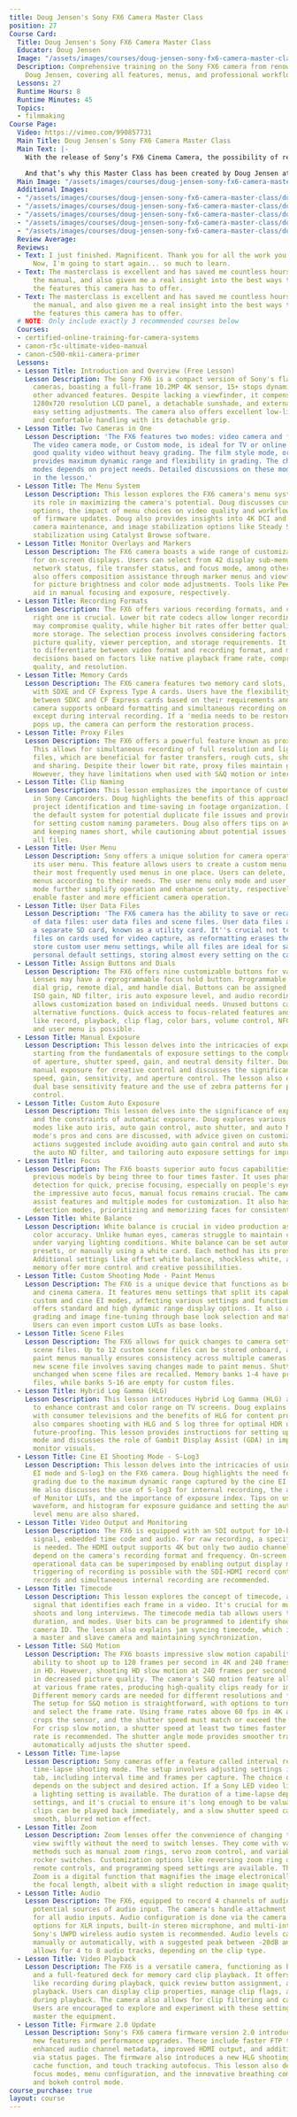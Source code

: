 ```yaml
---
title: Doug Jensen's Sony FX6 Camera Master Class
position: 27
Course Card:
  Title: Doug Jensen's Sony FX6 Camera Master Class
  Educator: Doug Jensen
  Image: "/assets/images/courses/doug-jensen-sony-fx6-camera-master-class/doug-jensen-sony-fx6-camera-master-class.jpg"
  Description: Comprehensive training on the Sony FX6 camera from renowned instructor
    Doug Jensen, covering all features, menus, and professional workflows.
  Lessons: 27
  Runtime Hours: 8
  Runtime Minutes: 45
  Topics:
  - filmmaking
Course Page:
  Video: https://vimeo.com/990857731
  Main Title: Doug Jensen's Sony FX6 Camera Master Class
  Main Text: |-
    With the release of Sony’s FX6 Cinema Camera, the possibility of recording stunning, cinematic-quality 4K full-frame images with an affordable camcorder has become a reality. However, like any professional camera of this caliber, the FX6 is extremely complex and has a steep learning curve.

    And that’s why this Master Class has been created by Doug Jensen at Vortex Media to help FX6 owner/operators get started off on the right foot. This 8-hour training video series is the most thorough and efficient way to learn both the fundamentals and advanced features of Sony’s revolutionary new camcorder.
  Main Image: "/assets/images/courses/doug-jensen-sony-fx6-camera-master-class/doug-jensen-sony-fx6-camera-master-class-1.jpg"
  Additional Images:
  - "/assets/images/courses/doug-jensen-sony-fx6-camera-master-class/doug-jensen-sony-fx6-camera-master-class-2.jpg"
  - "/assets/images/courses/doug-jensen-sony-fx6-camera-master-class/doug-jensen-sony-fx6-camera-master-class-3.jpg"
  - "/assets/images/courses/doug-jensen-sony-fx6-camera-master-class/doug-jensen-sony-fx6-camera-master-class-4.jpg"
  - "/assets/images/courses/doug-jensen-sony-fx6-camera-master-class/doug-jensen-sony-fx6-camera-master-class-5.jpg"
  - "/assets/images/courses/doug-jensen-sony-fx6-camera-master-class/doug-jensen-sony-fx6-camera-master-class-6.jpg"
  Review Average: 
  Reviews:
  - Text: I just finished. Magnificent. Thank you for all the work you put into this.
      Now, I'm going to start again... so much to learn.
  - Text: The masterclass is excellent and has saved me countless hours trawling through
      the manual, and also given me a real insight into the best ways to utilise all
      the features this camera has to offer.
  - Text: The masterclass is excellent and has saved me countless hours trawling through
      the manual, and also given me a real insight into the best ways to utilise all
      the features this camera has to offer.
  # NOTE: Only include exactly 3 recommended courses below
  Courses:
  - certified-online-training-for-camera-systems
  - canon-r5c-ultimate-video-manual
  - canon-c500-mkii-camera-primer
  Lessons:
  - Lesson Title: Introduction and Overview (Free Lesson)
    Lesson Description: The Sony FX6 is a compact version of Sony's flagship cinema
      cameras, boasting a full-frame 10.2MP 4K sensor, 15+ stops dynamic range, and
      other advanced features. Despite lacking a viewfinder, it compensates with a
      1280x720 resolution LCD panel, a detachable sunshade, and external buttons for
      easy setting adjustments. The camera also offers excellent low-light performance
      and comfortable handling with its detachable grip.
  - Lesson Title: Two Cameras in One
    Lesson Description: 'The FX6 features two modes: video camera and film style.
      The video camera mode, or Custom mode, is ideal for TV or online content, offering
      good quality video without heavy grading. The film style mode, or Cine EI mode,
      provides maximum dynamic range and flexibility in grading. The choice between
      modes depends on project needs. Detailed discussions on these modes are covered
      in the lesson.'
  - Lesson Title: The Menu System
    Lesson Description: This lesson explores the FX6 camera's menu system, emphasizing
      its role in maximizing the camera's potential. Doug discusses customization
      options, the impact of menu choices on video quality and workflow, and the importance
      of firmware updates. Doug also provides insights into 4K DCI and 4K UHD resolutions,
      camera maintenance, and image stabilization options like Steady Shot and post-production
      stabilization using Catalyst Browse software.
  - Lesson Title: Monitor Overlays and Markers
    Lesson Description: The FX6 camera boasts a wide range of customization options
      for on-screen displays. Users can select from 42 display sub-menus, including
      network status, file transfer status, and focus mode, among others. The camera
      also offers composition assistance through marker menus and viewfinder settings
      for picture brightness and color mode adjustments. Tools like Peeking and Zebra
      aid in manual focusing and exposure, respectively.
  - Lesson Title: Recording Formats
    Lesson Description: The FX6 offers various recording formats, and choosing the
      right one is crucial. Lower bit rate codecs allow longer recording times but
      may compromise quality, while higher bit rates offer better quality but require
      more storage. The selection process involves considering factors like bit rate,
      picture quality, viewer perception, and storage requirements. It's important
      to differentiate between video format and recording format, and make informed
      decisions based on factors like native playback frame rate, compression, image
      quality, and resolution.
  - Lesson Title: Memory Cards
    Lesson Description: The FX6 camera features two memory card slots, A and B, compatible
      with SDXE and CF Express Type A cards. Users have the flexibility to choose
      between SDXC and CF Express cards based on their requirements and budget. The
      camera supports onboard formatting and simultaneous recording on both cards,
      except during interval recording. If a 'media needs to be restored' message
      pops up, the camera can perform the restoration process.
  - Lesson Title: Proxy Files
    Lesson Description: The FX6 offers a powerful feature known as proxy recording.
      This allows for simultaneous recording of full resolution and lightweight proxy
      files, which are beneficial for faster transfers, rough cuts, shot logging,
      and sharing. Despite their lower bit rate, proxy files maintain good quality.
      However, they have limitations when used with S&Q motion or interval record.
  - Lesson Title: Clip Naming
    Lesson Description: This lesson emphasizes the importance of custom clip naming
      in Sony Camcorders. Doug highlights the benefits of this approach, such as easy
      project identification and time-saving in footage organization. Doug talks about
      the default system for potential duplicate file issues and provides instructions
      for setting custom naming parameters. Doug also offers tips on avoiding repetition
      and keeping names short, while cautioning about potential issues when using
      all files.
  - Lesson Title: User Menu
    Lesson Description: Sony offers a unique solution for camera operators through
      its user menu. This feature allows users to create a custom menu page, including
      their most frequently used menus in one place. Users can delete, add, and rearrange
      menus according to their needs. The user menu only mode and user menu with lock
      mode further simplify operation and enhance security, respectively. These features
      enable faster and more efficient camera operation.
  - Lesson Title: User Data Files
    Lesson Description: 'The FX6 camera has the ability to save or recall two types
      of data files: user data files and scene files. User data files are stored on
      a separate SD card, known as a utility card. It''s crucial not to save data
      files on cards used for video capture, as reformatting erases them. User files
      store custom user menu settings, while all files are ideal for saving and recalling
      personal default settings, storing almost every setting on the camera.'
  - Lesson Title: Assign Buttons and Dials
    Lesson Description: The FX6 offers nine customizable buttons for various functions.
      Lenses may have a reprogrammable focus hold button. Programmable controls include
      dial grip, remote dial, and handle dial. Buttons can be assigned functions like
      ISO gain, ND filter, iris auto exposure level, and audio recording levels. Reprogramming
      allows customization based on individual needs. Unused buttons can be assigned
      alternative functions. Quick access to focus-related features and other functions
      like record, playback, clip flag, color bars, volume control, NFC, direct menu,
      and user menu is possible.
  - Lesson Title: Manual Exposure
    Lesson Description: This lesson delves into the intricacies of exposure control,
      starting from the fundamentals of exposure settings to the complex interaction
      of aperture, shutter speed, gain, and neutral density filter. Doug emphasizes
      manual exposure for creative control and discusses the significance of shutter
      speed, gain, sensitivity, and aperture control. The lesson also explores the
      dual base sensitivity feature and the use of zebra patterns for precise exposure
      control.
  - Lesson Title: Custom Auto Exposure
    Lesson Description: This lesson delves into the significance of exposure control
      and the constraints of automatic exposure. Doug explores various auto exposure
      modes like auto iris, auto gain control, auto shutter, and auto ND filter. Each
      mode's pros and cons are discussed, with advice given on customization. Key
      actions suggested include avoiding auto gain control and auto shutter, considering
      the auto ND filter, and tailoring auto exposure settings for improved outcomes.
  - Lesson Title: Focus
    Lesson Description: The FX6 boasts superior auto focus capabilities, outperforming
      previous models by being three to four times faster. It uses phase and contrast
      detection for quick, precise focusing, especially on people's eyes. Despite
      the impressive auto focus, manual focus remains crucial. The camera offers focus
      assist features and multiple modes for customization. It also has face and eye
      detection modes, prioritizing and memorizing faces for consistent focus.
  - Lesson Title: White Balance
    Lesson Description: White balance is crucial in video production as it influences
      color accuracy. Unlike human eyes, cameras struggle to maintain color consistency
      under varying lighting conditions. White balance can be set automatically, through
      presets, or manually using a white card. Each method has its pros and cons.
      Additional settings like offset white balance, shockless white, and filter white
      memory offer more control and creative possibilities.
  - Lesson Title: Custom Shooting Mode - Paint Menus
    Lesson Description: The FX6 is a unique device that functions as both a video
      and cinema camera. It features menu settings that split its capabilities into
      custom and cine EI modes, affecting various settings and functions. The camera
      offers standard and high dynamic range display options. It also allows for color
      grading and image fine-tuning through base look selection and matrix menus.
      Users can even import custom LUTs as base looks.
  - Lesson Title: Scene Files
    Lesson Description: The FX6 allows for quick changes to camera settings through
      scene files. Up to 12 custom scene files can be stored onboard, and matching
      paint menus manually ensures consistency across multiple cameras. Creating a
      new scene file involves saving changes made to paint menus. Shutter speed remains
      unchanged when scene files are recalled. Memory banks 1-4 have preloaded scene
      files, while banks 5-16 are empty for custom files.
  - Lesson Title: Hybrid Log Gamma (HLG)
    Lesson Description: This lesson introduces Hybrid Log Gamma (HLG) as a method
      to enhance contrast and color range on TV screens. Doug explains HDR compatibility
      with consumer televisions and the benefits of HLG for content producers. Doug
      also compares shooting with HLG and S log three for optimal HDR quality and
      future-proofing. This lesson provides instructions for setting up HLG shooting
      mode and discusses the role of Gambit Display Assist (GDA) in improving LCD
      monitor visuals.
  - Lesson Title: Cine EI Shooting Mode - S-Log3
    Lesson Description: This lesson delves into the intricacies of using the cine
      EI mode and S-log3 on the FX6 camera. Doug highlights the need for post-production
      grading due to the maximum dynamic range captured by the cine EI shooting mode.
      He also discusses the use of S-log3 for internal recording, the application
      of Monitor LUTs, and the importance of exposure index. Tips on using zebras,
      waveform, and histogram for exposure guidance and setting the auto exposure
      level menu are also shared.
  - Lesson Title: Video Output and Monitoring
    Lesson Description: The FX6 is equipped with an SDI output for 10-bit 4:2:2 4K
      signal, embedded time code and audio. For raw recording, a specific recorder
      is needed. The HDMI output supports 4K but only two audio channels. Output formats
      depend on the camera's recording format and frequency. On-screen displays and
      operational data can be superimposed by enabling output display menus. Remote
      triggering of recording is possible with the SDI-HDMI record control menu. Test
      records and simultaneous internal recording are recommended.
  - Lesson Title: Timecode
    Lesson Description: This lesson explores the concept of timecode, an embedded
      signal that identifies each frame in a video. It's crucial for multi-camera
      shoots and long interviews. The timecode media tab allows users to control display,
      duration, and modes. User bits can be programmed to identify shoot date and
      camera ID. The lesson also explains jam syncing timecode, which involves designating
      a master and slave camera and maintaining synchronization.
  - Lesson Title: S&Q Motion
    Lesson Description: The FX6 boasts impressive slow motion capabilities, with the
      ability to shoot up to 120 frames per second in 4K and 240 frames per second
      in HD. However, shooting HD slow motion at 240 frames per second may result
      in decreased picture quality. The camera's S&Q motion feature allows for shooting
      at various frame rates, producing high-quality clips ready for immediate playback.
      Different memory cards are needed for different resolutions and frame rates.
      The setup for S&Q motion is straightforward, with options to turn it on or off
      and select the frame rate. Using frame rates above 60 fps in 4K automatically
      crops the sensor, and the shutter speed must match or exceed the frame rate.
      For crisp slow motion, a shutter speed at least two times faster than the frame
      rate is recommended. The shutter angle mode provides smoother transitions and
      automatically adjusts the shutter speed.
  - Lesson Title: Time-lapse
    Lesson Description: Sony cameras offer a feature called interval recording or
      time-lapse shooting mode. The setup involves adjusting settings in the project
      tab, including interval time and frames per capture. The choice of settings
      depends on the subject and desired action. If a Sony LED video light is attached,
      a lighting setting is available. The duration of a time-lapse depends on the
      settings, and it's crucial to ensure it's long enough to be valuable. Time-lapse
      clips can be played back immediately, and a slow shutter speed can create a
      smooth, blurred motion effect.
  - Lesson Title: Zoom
    Lesson Description: Zoom lenses offer the convenience of changing the angle of
      view swiftly without the need to switch lenses. They come with various zooming
      methods such as manual zoom rings, servo zoom control, and variable speed zoom
      rocker switches. Customization options like reversing zoom ring direction, using
      remote controls, and programming speed settings are available. The Clear Image
      Zoom is a digital function that magnifies the image electronically, extending
      the focal length, albeit with a slight reduction in image quality.
  - Lesson Title: Audio
    Lesson Description: The FX6, equipped to record 4 channels of audio, offers 5
      potential sources of audio input. The camera's handle attachment is necessary
      for all audio inputs. Audio configuration is done via the camera's menus, including
      options for XLR inputs, built-in stereo microphone, and multi-interface shoe.
      Sony's UWPD wireless audio system is recommended. Audio levels can be adjusted
      manually or automatically, with a suggested peak between -20dB and -10dB. Post-production
      allows for 4 to 8 audio tracks, depending on the clip type.
  - Lesson Title: Video Playback
    Lesson Description: The FX6 is a versatile camera, functioning as both a camcorder
      and a full-featured deck for memory card clip playback. It offers unique features
      like recording during playback, quick review button assignment, and robust thumbnail
      playback. Users can display clip properties, manage clip flags, and secure clips
      during playback. The camera also allows for clip filtering and caption customization.
      Users are encouraged to explore and experiment with these settings to fully
      master the equipment.
  - Lesson Title: Firmware 2.0 Update
    Lesson Description: Sony's FX6 camera firmware version 2.0 introduces a host of
      new features and performance upgrades. These include faster FTP transfer speeds,
      enhanced audio channel metadata, improved HDMI output, and additional settings
      via status pages. The firmware also introduces a new HLG shooting mode, picture
      cache function, and touch tracking autofocus. This lesson also delves into camera
      focus modes, menu configuration, and the innovative breathing compensation feature
      and bokeh control mode.
course_purchase: true
layout: course
---
```


